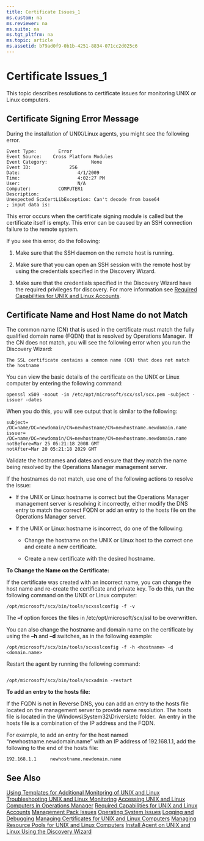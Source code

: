 ```yaml
---
title: Certificate Issues_1
ms.custom: na
ms.reviewer: na
ms.suite: na
ms.tgt_pltfrm: na
ms.topic: article
ms.assetid: b79ad0f9-0b1b-4251-8834-071cc2d025c6
---
```

# Certificate Issues_1
This topic describes resolutions to certificate issues for monitoring UNIX or Linux computers.

## Certificate Signing Error Message
During the installation of UNIX\/Linux agents, you might see the following error.

```
Event Type:        Error
Event Source:    Cross Platform Modules
Event Category:                None
Event ID:              256
Date:                     4/1/2009
Time:                     4:02:27 PM
User:                     N/A
Computer:          COMPUTER1
Description:
Unexpected ScxCertLibException: Can't decode from base64
; input data is:

```

This error occurs when the certificate signing module is called but the certificate itself is empty. This error can be caused by an SSH connection failure to the remote system.

If you see this error, do the following:

1.  Make sure that the SSH daemon on the remote host is running.

2.  Make sure that you can open an SSH session with the remote host by using the credentials specified in the Discovery Wizard.

3.  Make sure that the credentials specified in the Discovery Wizard have the required privileges for discovery. For more information see [Required Capabilities for UNIX and Linux Accounts](../Topic/Required-Capabilities-for-UNIX-and-Linux-Accounts.md).

## Certificate Name and Host Name do not Match
The common name \(CN\) that is used in the certificate must match the fully qualified domain name \(FQDN\) that is resolved by Operations Manager.  If the CN does not match, you will see the following error when you run the Discovery Wizard:

```
The SSL certificate contains a common name (CN) that does not match the hostname
```

You can view the basic details of the certificate on the UNIX or Linux computer by entering the following command:

```
openssl x509 -noout -in /etc/opt/microsoft/scx/ssl/scx.pem -subject -issuer -dates
```

When you do this, you will see output that is similar to the following:

```
subject= /DC=name/DC=newdomain/CN=newhostname/CN=newhostname.newdomain.name
issuer= /DC=name/DC=newdomain/CN=newhostname/CN=newhostname.newdomain.name
notBefore=Mar 25 05:21:18 2008 GMT
notAfter=Mar 20 05:21:18 2029 GMT

```

Validate the hostnames and dates and ensure that they match the name being resolved by the Operations Manager management server.

If the hostnames do not match, use one of the following actions to resolve the issue:

-   If the UNIX or Linux hostname is correct but the Operations Manager management server is resolving it incorrectly, either modify the DNS entry to match the correct FQDN or add an entry to the hosts file on the Operations Manager server.

-   If the UNIX or Linux hostname is incorrect, do one of the following:

    -   Change the hostname on the UNIX or Linux host to the correct one and create a new certificate.

    -   Create a new certificate with the desired hostname.

**To Change the Name on the Certificate:**

If the certificate was created with an incorrect name, you can change the host name and re\-create the certificate and private key. To do this, run the following command on the UNIX or Linux computer:

```
/opt/microsoft/scx/bin/tools/scxsslconfig -f -v
```

The **–f** option forces the files in \/etc\/opt\/microsoft\/scx\/ssl to be overwritten.

You can also change the hostname and domain name on the certificate by using the **–h** and **–d** switches, as in the following example:

```
/opt/microsoft/scx/bin/tools/scxsslconfig -f -h <hostname> -d <domain.name>
```

Restart the agent by running the following command:

```

/opt/microsoft/scx/bin/tools/scxadmin -restart

```

**To add an entry to the hosts file:**

If the FQDN is not in Reverse DNS, you can add an entry to the hosts file located on the management server to provide name resolution. The hosts file is located in the \\Windows\\System32\\Drivers\\etc folder.  An entry in the hosts file is a combination of the IP address and the FQDN.

For example, to add an entry for the host named “newhostname.newdomain.name” with an IP address of 192.168.1.1, add the following to the end of the hosts file:

```
192.168.1.1     newhostname.newdomain.name
```

## See Also
[Using Templates for Additional Monitoring of UNIX and Linux](../Topic/Using-Templates-for-Additional-Monitoring-of-UNIX-and-Linux.md)
[Troubleshooting UNIX and Linux Monitoring](../Topic/Troubleshooting-UNIX-and-Linux-Monitoring.md)
[Accessing UNIX and Linux Computers in Operations Manager](../Topic/Accessing-UNIX-and-Linux-Computers-in-Operations-Manager.md)
[Required Capabilities for UNIX and Linux Accounts](../Topic/Required-Capabilities-for-UNIX-and-Linux-Accounts.md)
[Management Pack Issues](../Topic/Management-Pack-Issues.md)
[Operating System Issues](../Topic/Operating-System-Issues.md)
[Logging and Debugging](../Topic/Logging-and-Debugging.md)
[Managing Certificates for UNIX and Linux Computers](../Topic/Managing-Certificates-for-UNIX-and-Linux-Computers.md)
[Managing Resource Pools for UNIX and Linux Computers](../Topic/Managing-Resource-Pools-for-UNIX-and-Linux-Computers.md)
[Install Agent on UNIX and Linux Using the Discovery Wizard](../Topic/Install-Agent-on-UNIX-and-Linux-Using-the-Discovery-Wizard.md)

